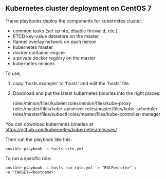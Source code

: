 ## Kubernetes cluster deployment on CentOS 7

These playbooks deploy the components for kubernetes cluster.
* common tasks (set up ntp, disable firewalld, etc.)
* ETCD key-value datastore on the master
* flannel overlay network on each minion
* kubernetes master
* docker container engine
* a private docker registry on the master
* kubernetes minions

To use, 
1. copy 'hosts.example' to 'hosts' and edit the 'hosts' file.

2. Download and put the latest kubernetes binaries into the right places:

    roles/minion/files/kubelet
    roles/minion/files/kube-proxy
    roles/master/files/kube-apiserver
    roles/master/files/kube-scheduler
    roles/master/files/kubectl
    roles/master/files/kube-controller-manager

You can download kubernetes binaries at 
https://github.com/kubernetes/kubernetes/releases/


Then run the playbook like this:

    ansible-playbook -i hosts site.yml

To run a specific role:

    ansible-playbook -i hosts run_role.yml -e "ROLE=<role>" \
    -e "TARGET=<hostname>"


